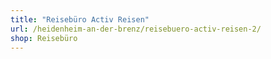 ```yaml
---
title: "Reisebüro Activ Reisen"
url: /heidenheim-an-der-brenz/reisebuero-activ-reisen-2/
shop: Reisebüro
---
```

